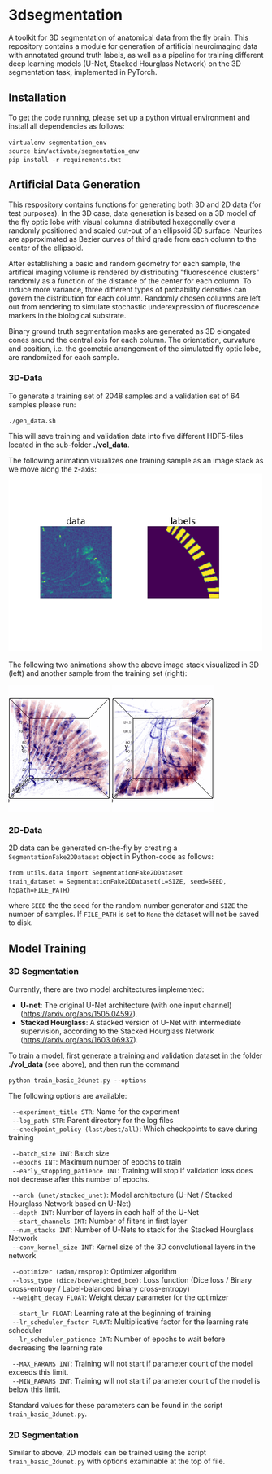 # 3dsegmentation

A toolkit for 3D segmentation of anatomical data from the fly brain. This repository contains a module for generation of artificial neuroimaging data with annotated ground truth labels, as well as a pipeline for training different deep learning models (U-Net, Stacked Hourglass Network) on the 3D segmentation task, implemented in PyTorch.

## Installation

To get the code running, please set up a python virtual environment and install all dependencies as follows:

`virtualenv segmentation_env` \
`source bin/activate/segmentation_env` \
`pip install -r requirements.txt`

## Artificial Data Generation

This respository contains functions for generating both 3D and 2D data (for test purposes).
In the 3D case, data generation is based on a 3D model of the fly optic lobe with visual columns distributed hexagonally over a randomly positioned and scaled cut-out of an ellipsoid 3D surface. Neurites are approximated as Bezier curves of third grade from each column to the center of the ellipsoid. 

After establishing a basic and random geometry for each sample, the artifical imaging volume is rendered by distributing "fluorescence clusters" randomly as a function of the distance of the center for each column. To induce more variance, three different types of probability densities can govern the distribution for each column. Randomly chosen columns are left out from rendering to simulate stochastic underexpression of fluorescence markers in the biological substrate.

Binary ground truth segmentation masks are generated as 3D elongated cones around the central axis for each column. The orientation, curvature and position, i.e. the geometric arrangement of the simulated fly optic lobe, are randomized for each sample.

### 3D-Data

To generate a training set of 2048 samples and a validation set of 64 samples please run:

`./gen_data.sh`

This will save training and validation data into five different HDF5-files located in the sub-folder **./vol_data**.

The following animation visualizes one training sample as an image stack as we move along the z-axis:
<img src="https://github.com/michi-d/3dsegmentation/blob/main/assets/slice_demo_3.gif" alt="drawing" width="500"/>

The following two animations show the above image stack visualized in 3D (left) and another sample from the training set (right):
<p float="left">
<img src="https://github.com/michi-d/3dsegmentation/blob/main/assets/3d_demo_3.gif" alt="drawing" width="200"/>
<img src="https://github.com/michi-d/3dsegmentation/blob/main/assets/3d_demo_20.gif" alt="drawing" width="200"/>
</p>

### 2D-Data

2D data can be generated on-the-fly by creating a `SegmentationFake2DDataset` object in Python-code as follows:

`from utils.data import SegmentationFake2DDataset` \
`train_dataset = SegmentationFake2DDataset(L=SIZE, seed=SEED, h5path=FILE_PATH)`

where `SEED` the the seed for the random number generator and `SIZE` the number of samples. If `FILE_PATH` is set to `None` the dataset will not be saved to disk.


## Model Training

### 3D Segmentation

Currently, there are two model architectures implemented:

* **U-net**: The original U-Net architecture (with one input channel) (https://arxiv.org/abs/1505.04597).
* **Stacked Hourglass**: A stacked version of U-Net with intermediate supervision, according to the Stacked Hourglass Network (https://arxiv.org/abs/1603.06937).

To train a model, first generate a training and validation dataset in the folder **./vol_data** (see above), and then run the command

`python train_basic_3dunet.py --options`

The following options are available:

` --experiment_title STR`: Name for the experiment \
` --log_path STR`: Parent directory for the log files \
` --checkpoint_policy (last/best/all)`: Which checkpoints to save during training 

` --batch_size INT`: Batch size \
` --epochs INT`: Maximum number of epochs to train \
` --early_stopping_patience INT`: Training will stop if validation loss does not decrease after this number of epochs. 

` --arch (unet/stacked_unet)`: Model architecture (U-Net / Stacked Hourglass Network based on U-Net) \
` --depth INT`: Number of layers in each half of the U-Net \
` --start_channels INT`: Number of filters in first layer \
` --num_stacks INT`: Number of U-Nets to stack for the Stacked Hourglass Network \
` --conv_kernel_size INT`: Kernel size of the 3D convolutional layers in the network 

` --optimizer (adam/rmsprop)`: Optimizer algorithm \
` --loss_type (dice/bce/weighted_bce)`: Loss function (Dice loss / Binary cross-entropy / Label-balanced binary cross-entropy) \
` --weight_decay FLOAT`: Weight decay parameter for the optimizer 

` --start_lr FLOAT`: Learning rate at the beginning of training \
` --lr_scheduler_factor FLOAT`: Multiplicative factor for the learning rate scheduler \
` --lr_scheduler_patience INT`: Number of epochs to wait before decreasing the learning rate 

` --MAX_PARAMS INT`: Training will not start if parameter count of the model exceeds this limit. \
` --MIN_PARAMS INT`: Training will not start if parameter count of the model is below this limit. 

Standard values for these parameters can be found in the script `train_basic_3dunet.py`.

### 2D Segmentation

Similar to above, 2D models can be trained using the script `train_basic_2dunet.py` with options examinable at the top of file.

